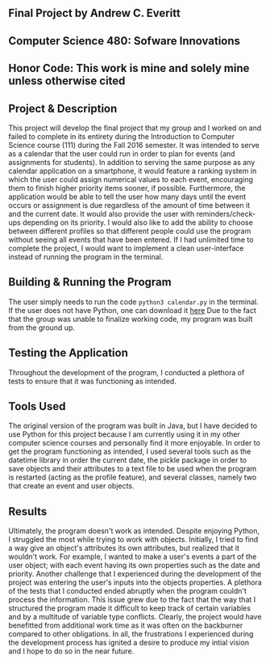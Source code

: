 ## Final Project by Andrew C. Everitt
## Computer Science 480: Sofware Innovations
## Honor Code: This work is mine and solely mine unless otherwise cited

## Project & Description
This project will develop the final project that my group and I worked on and failed to complete in its entirety during the Introduction to Computer Science course (111) during the Fall 2016 semester. It was intended to serve as a calendar that the user could run in order to plan for events (and assignments for students). In addition to serving the same purpose as any calendar application on a smartphone, it would feature a ranking system in which the user could assign numerical values to each event, encouraging them to finish higher priority items sooner, if possible. Furthermore, the application would be able to tell the user how many days until the event occurs or assignment is due regardless of the amount of time between it and the current date. It would also provide the user with reminders/check-ups depending on its priority. I would also like to add the ability to choose between different profiles so that different people could use the program without seeing all events that have been entered. If I had unlimited time to complete the project, I would want to implement a clean user-interface instead of running the program in the terminal.

## Building & Running the Program
The user simply needs to run the code `python3 calendar.py` in the terminal. If the user does not have Python, one can download it [here](https://www.python.org/downloads/) Due to the fact that the group was unable to finalize working code, my program was built from the ground up.

## Testing the Application
Throughout the development of the program, I conducted a plethora of tests to ensure that it was functioning as intended.

## Tools Used
The original version of the program was built in Java, but I have decided to use Python for this project because I am currently using it in my other computer science courses and personally find it more enjoyable. In order to get the program functioning as intended, I used several tools such as the datetime library in order the current date, the pickle package in order to save objects and their attributes to a text file to be used when the program is restarted (acting as the profile feature), and several classes, namely two that create an event and user objects.

## Results
Ultimately, the program doesn't work as intended. Despite enjoying Python, I struggled the most while trying to work with objects. Initially, I tried to find a way give an object's attributes its own attributes, but realized that it wouldn't work. For example, I wanted to make a user's events a part of the user object; with each event having its own properties such as the date and priority. Another challenge that I experienced during the development of the project was entering the user's inputs into the objects properties. A plethora of the tests that I conducted ended abruptly when the program couldn't process the information. This issue grew due to the fact that the way that I structured the program made it difficult to keep track of certain variables and by a multitude of variable type conflicts. Clearly, the project would have benefitted from additional work time as it was often on the backburner compared to other obligations. In all, the frustrations I experienced during the development process has ignited a desire to produce my intial vision and I hope to do so in the near future. 
